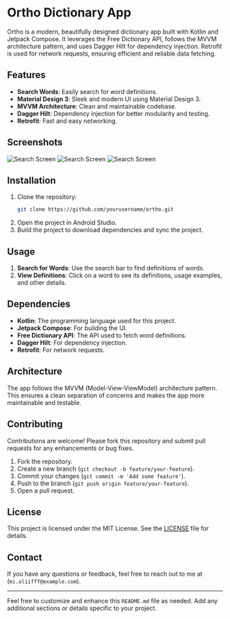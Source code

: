 # Ortho Dictionary App

Ortho is a modern, beautifully designed dictionary app built with Kotlin and Jetpack Compose. It leverages the Free Dictionary API, follows the MVVM architecture pattern, and uses Dagger Hilt for dependency injection. Retrofit is used for network requests, ensuring efficient and reliable data fetching.

## Features

- **Search Words**: Easily search for word definitions.
- **Material Design 3**: Sleek and modern UI using Material Design 3.
- **MVVM Architecture**: Clean and maintainable codebase.
- **Dagger Hilt**: Dependency injection for better modularity and testing.
- **Retrofit**: Fast and easy networking.

## Screenshots

![Search Screen](app/src/main/assets/screenshots/Screenshot_20240801_014146_ortho.jpg)
![Search Screen](app/src/main/assets/screenshots/Screenshot_20240801_014730_ortho.jpg)
![Search Screen](app/src/main/assets/screenshots/Screenshot_20240801_014829_ortho.jpg)

## Installation

1. Clone the repository:
    ```sh
    git clone https://github.com/yourusername/ortho.git
    ```
2. Open the project in Android Studio.
3. Build the project to download dependencies and sync the project.

## Usage

1. **Search for Words**: Use the search bar to find definitions of words.
2. **View Definitions**: Click on a word to see its definitions, usage examples, and other details.

## Dependencies

- **Kotlin**: The programming language used for this project.
- **Jetpack Compose**: For building the UI.
- **Free Dictionary API**: The API used to fetch word definitions.
- **Dagger Hilt**: For dependency injection.
- **Retrofit**: For network requests.

## Architecture

The app follows the MVVM (Model-View-ViewModel) architecture pattern. This ensures a clean separation of concerns and makes the app more maintainable and testable.

## Contributing

Contributions are welcome! Please fork this repository and submit pull requests for any enhancements or bug fixes.

1. Fork the repository.
2. Create a new branch (`git checkout -b feature/your-feature`).
3. Commit your changes (`git commit -m 'Add some feature'`).
4. Push to the branch (`git push origin feature/your-feature`).
5. Open a pull request.

## License

This project is licensed under the MIT License. See the [LICENSE](LICENSE) file for details.

## Contact

If you have any questions or feedback, feel free to reach out to me at (`mi.aliifff@example.com`).

---

Feel free to customize and enhance this `README.md` file as needed. Add any additional sections or details specific to your project.
